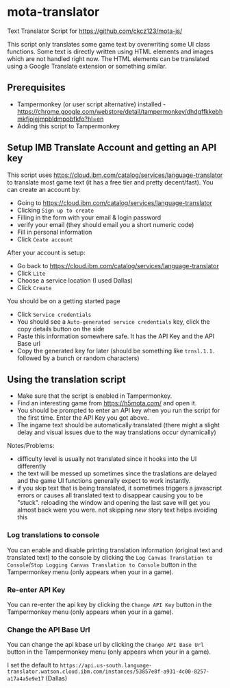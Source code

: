# mota-translator

Text Translator Script for https://github.com/ckcz123/mota-js/

This script only translates some game text by overwriting some UI class functions. Some text is directly written using HTML elements and images which are not handled right now. The HTML elements can be translated using a Google Translate extension or something similar. 

## Prerequisites

- Tampermonkey (or user script alternative) installed - https://chrome.google.com/webstore/detail/tampermonkey/dhdgffkkebhmkfjojejmpbldmpobfkfo?hl=en 
- Adding this script to Tampermonkey

## Setup IMB Translate Account and getting an API key

This script uses https://cloud.ibm.com/catalog/services/language-translator to translate most game text (it has a free tier and pretty decent/fast). You can create an account by:

- Going to https://cloud.ibm.com/catalog/services/language-translator
- Clicking `Sign up to create`
- Filling in the form with your email & login password
- verify your email (they should email you a short numeric code)
- Fill in personal information
- Click `Ceate account`

After your account is setup:
- Go back to https://cloud.ibm.com/catalog/services/language-translator
- Click `Lite`
- Choose a service location (I used Dallas)
- Click `Create`

You should be on a getting started page
- Click `Service credentials`
- You should see a `Auto-generated service credentials` key, click the copy details button on the side
- Paste this information somewhere safe. It has the API Key and the API Base url
- Copy the generated key for later (should be something like `trnsl.1.1.` followed by a bunch or random characters)

## Using the translation script

- Make sure that the script is enabled in Tampermonkey. 
- Find an interesting game from https://h5mota.com/ and open it. 
- You should be prompted to enter an API key when you run the script for the first time. Enter the API Key you got above.
- The ingame text should be automatically translated (there might a slight delay and visual issues due to the way translations occur dynamically)

Notes/Problems: 
- difficulty level is usually not translated since it hooks into the UI differently
- the text will be messed up sometimes since the traslations are delayed and the game UI functions generally expect to work instantly. 
- if you skip text that is being translated, it sometimes triggers a javascript errors or causes all translated text to disappear causing you to be "stuck". reloading the window and opening the last save will get you almost back were you were. not skipping *new* story text helps avoiding this

### Log translations to console

You can enable and disable printing translation information (original text and translated text) to the console by clicking the `Log Canvas Translation to Console`/`Stop Logging Canvas Translation to Console` button in the Tampermonkey menu (only appears when your in a game).

### Re-enter API Key

You can re-enter the api key by clicking the `Change API Key` button in the Tampermonkey menu (only appears when your in a game).

### Change the API Base Url

You can change the api kbase url by clicking the `Change API Base Url` button in the Tampermonkey menu (only appears when your in a game).

I set the default to `https://api.us-south.language-translator.watson.cloud.ibm.com/instances/53857e8f-a931-4c00-8257-a17a4a5e9e17` (Dallas)
